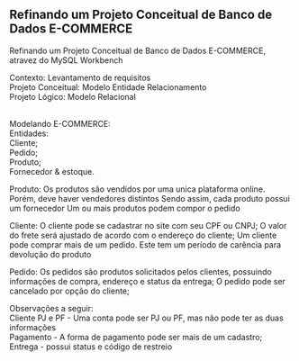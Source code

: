 ## Refinando um Projeto Conceitual de Banco de Dados E-COMMERCE
Refinando um Projeto Conceitual de Banco de Dados E-COMMERCE, atravez do MySQL Workbench

Contexto: Levantamento de requisitos
<br> Projeto Conceitual: Modelo Entidade Relacionamento
<br>Projeto Lógico: Modelo Relacional


<br>Modelando E-COMMERCE:
<br>Entidades: 
<br>Cliente; 
<br>Pedido; 
<br>Produto; 
<br>Fornecedor & estoque.

Produto:
Os produtos são vendidos por uma unica plataforma online. Porém, deve haver vendedores distintos
Sendo assim, cada produto possui um fornecedor
Um ou mais produtos podem compor o pedido

Cliente:
O cliente pode se cadastrar no site com seu CPF ou CNPJ;
O valor do frete será ajustado de acordo com o endereço do cliente;
Um cliente pode comprar mais de um pedido. Este tem um período de carência para devolução do produto

Pedido:
Os pedidos são produtos solicitados pelos clientes, possuindo informações de compra, endereço e status da entrega;
O pedido pode ser cancelado por opção do cliente;

Observações a seguir:
<br>Cliente PJ e PF - Uma conta pode ser PJ ou PF, mas não pode ter as duas informações
<br>Pagamento - A forma de pagamento pode ser mais de um cadastro;
<br>Entrega - possui status e código de restreio
